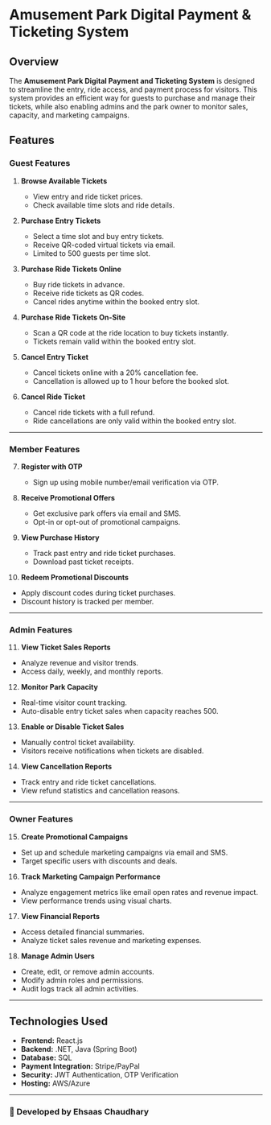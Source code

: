 # Amusement Park Digital Payment & Ticketing System

## Overview
The **Amusement Park Digital Payment and Ticketing System** is designed to streamline the entry, ride access, and payment process for visitors. This system provides an efficient way for guests to purchase and manage their tickets, while also enabling admins and the park owner to monitor sales, capacity, and marketing campaigns.

## Features
### **Guest Features**
1. **Browse Available Tickets**
   - View entry and ride ticket prices.
   - Check available time slots and ride details.

2. **Purchase Entry Tickets**
   - Select a time slot and buy entry tickets.
   - Receive QR-coded virtual tickets via email.
   - Limited to 500 guests per time slot.

3. **Purchase Ride Tickets Online**
   - Buy ride tickets in advance.
   - Receive ride tickets as QR codes.
   - Cancel rides anytime within the booked entry slot.

4. **Purchase Ride Tickets On-Site**
   - Scan a QR code at the ride location to buy tickets instantly.
   - Tickets remain valid within the booked entry slot.

5. **Cancel Entry Ticket**
   - Cancel tickets online with a 20% cancellation fee.
   - Cancellation is allowed up to 1 hour before the booked slot.

6. **Cancel Ride Ticket**
   - Cancel ride tickets with a full refund.
   - Ride cancellations are only valid within the booked entry slot.

---
### **Member Features**
7. **Register with OTP**
   - Sign up using mobile number/email verification via OTP.

8. **Receive Promotional Offers**
   - Get exclusive park offers via email and SMS.
   - Opt-in or opt-out of promotional campaigns.

9. **View Purchase History**
   - Track past entry and ride ticket purchases.
   - Download past ticket receipts.

10. **Redeem Promotional Discounts**
   - Apply discount codes during ticket purchases.
   - Discount history is tracked per member.

---
### **Admin Features**
11. **View Ticket Sales Reports**
   - Analyze revenue and visitor trends.
   - Access daily, weekly, and monthly reports.

12. **Monitor Park Capacity**
   - Real-time visitor count tracking.
   - Auto-disable entry ticket sales when capacity reaches 500.

13. **Enable or Disable Ticket Sales**
   - Manually control ticket availability.
   - Visitors receive notifications when tickets are disabled.

14. **View Cancellation Reports**
   - Track entry and ride ticket cancellations.
   - View refund statistics and cancellation reasons.

---
### **Owner Features**
15. **Create Promotional Campaigns**
   - Set up and schedule marketing campaigns via email and SMS.
   - Target specific users with discounts and deals.

16. **Track Marketing Campaign Performance**
   - Analyze engagement metrics like email open rates and revenue impact.
   - View performance trends using visual charts.

17. **View Financial Reports**
   - Access detailed financial summaries.
   - Analyze ticket sales revenue and marketing expenses.

18. **Manage Admin Users**
   - Create, edit, or remove admin accounts.
   - Modify admin roles and permissions.
   - Audit logs track all admin activities.

---
## Technologies Used
- **Frontend:** React.js
- **Backend:** .NET, Java (Spring Boot)
- **Database:** SQL
- **Payment Integration:** Stripe/PayPal
- **Security:** JWT Authentication, OTP Verification
- **Hosting:** AWS/Azure
---
### 🚀 Developed by **Ehsaas Chaudhary**
